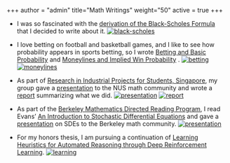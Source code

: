 +++
author = "admin"
title="Math Writings"
weight="50"
active = true
+++

* I was so fascinated with the [derivation of the Black-Scholes Formula](/pdf/BSPaper.pdf) that I decided to write about it.
[![black-scholes](/img/pdf.gif)](/pdf/BSPaper.pdf)

* I love betting on football and basketball games, and I like to see how probability appears in sports betting, so I wrote [Betting and Basic Probability](/pdf/Betting.pdf) and [Moneylines and Implied Win Probability](/pdf/Moneylines.pdf) .
[![betting](/img/pdf.gif)](/pdf/Betting.pdf) [![moneylines](/img/pdf.gif)](/pdf/Moneylines.pdf)

* As part of [Research in Industrial Projects for Students, Singapore](https://www.ipam.ucla.edu/programs/student-research-programs/research-in-industrial-projects-for-students-rips-2019-singapore/), my group gave a [presentation](/pdf/CoqBeamerTalk.pdf) to the NUS math community and wrote a [report](pdf/RIPS_Report.pdf) summarizing what we did.
[![presentation](/img/pdf.gif)](/pdf/Moneylines.pdf) [![report](/img/pdf.gif)](/pdf/RIPS_Report.pdf)
    
* As part of the [Berkeley Mathematics Directed Reading Program](https://math.berkeley.edu/wp/drp/), I read Evans’ [An Introduction to Stochastic Differential Equations](/pdf/EvansSDE.pdf) and gave a [presentation](/pdf/SDEbeamer.pdf) on SDEs to the Berkeley math community.
[![presentation](/img/pdf.gif)](/pdf/SDEbeamer.pdf)

* For my honors thesis, I am pursuing a continuation of [Learning Heuristics for Automated Reasoning through Deep Reinforcement Learning](https://arxiv.org/abs/1807.08058).
[![learning](/img/pdf.gif)](https://arxiv.org/abs/1807.08058)

